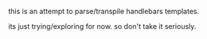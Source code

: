 this is an attempt to parse/transpile handlebars templates.

its just trying/exploring for now. so don't take it seriously.